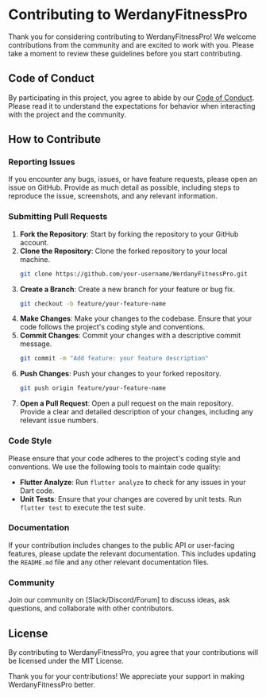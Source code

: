 # Contributing to WerdanyFitnessPro

Thank you for considering contributing to WerdanyFitnessPro! We welcome contributions from the community and are excited to work with you. Please take a moment to review these guidelines before you start contributing.

## Code of Conduct

By participating in this project, you agree to abide by our [Code of Conduct](CODE_OF_CONDUCT.md). Please read it to understand the expectations for behavior when interacting with the project and the community.

## How to Contribute

### Reporting Issues

If you encounter any bugs, issues, or have feature requests, please open an issue on GitHub. Provide as much detail as possible, including steps to reproduce the issue, screenshots, and any relevant information.

### Submitting Pull Requests

1. **Fork the Repository**: Start by forking the repository to your GitHub account.
2. **Clone the Repository**: Clone the forked repository to your local machine.
   ```bash
   git clone https://github.com/your-username/WerdanyFitnessPro.git
   ```
3. **Create a Branch**: Create a new branch for your feature or bug fix.
   ```bash
   git checkout -b feature/your-feature-name
   ```
4. **Make Changes**: Make your changes to the codebase. Ensure that your code follows the project's coding style and conventions.
5. **Commit Changes**: Commit your changes with a descriptive commit message.
   ```bash
   git commit -m "Add feature: your feature description"
   ```
6. **Push Changes**: Push your changes to your forked repository.
   ```bash
   git push origin feature/your-feature-name
   ```
7. **Open a Pull Request**: Open a pull request on the main repository. Provide a clear and detailed description of your changes, including any relevant issue numbers.

### Code Style

Please ensure that your code adheres to the project's coding style and conventions. We use the following tools to maintain code quality:

- **Flutter Analyze**: Run `flutter analyze` to check for any issues in your Dart code.
- **Unit Tests**: Ensure that your changes are covered by unit tests. Run `flutter test` to execute the test suite.

### Documentation

If your contribution includes changes to the public API or user-facing features, please update the relevant documentation. This includes updating the `README.md` file and any other relevant documentation files.

### Community

Join our community on [Slack/Discord/Forum] to discuss ideas, ask questions, and collaborate with other contributors.

## License

By contributing to WerdanyFitnessPro, you agree that your contributions will be licensed under the MIT License.

Thank you for your contributions! We appreciate your support in making WerdanyFitnessPro better.
